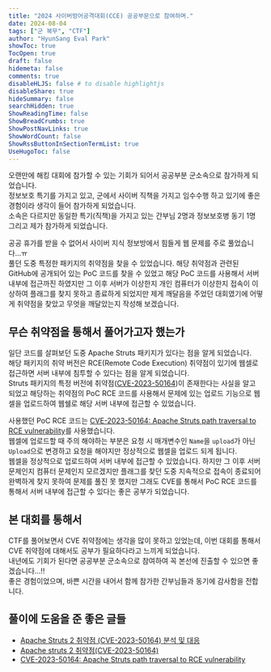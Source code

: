 ```yaml
---
title: "2024 사이버방어공격대회(CCE) 공공부문으로 참여하며."
date: 2024-08-04
tags: ["군 복무", "CTF"]
author: "HyunSang Eval Park"
showToc: true
TocOpen: true
draft: false
hidemeta: false
comments: true
disableHLJS: false # to disable highlightjs
disableShare: true
hideSummary: false
searchHidden: true
ShowReadingTime: false
ShowBreadCrumbs: true
ShowPostNavLinks: true
ShowWordCount: false
ShowRssButtonInSectionTermList: true
UseHugoToc: false
---
```


오랜만에 해킹 대회에 참가할 수 있는 기회가 되어서 공공부분 군소속으로 참가하게 되었습니다.  
정보보호 특기를 가지고 있고, 군에서 사이버 직책을 가지고 임수수행 하고 있기에 좋은 경험이라 생각이 들어 참가하게 되었습니다.  
소속은 다르지만 동일한 특기(직책)을 가지고 있는 간부님 2명과 정보보호병 동기 1명 그리고 제가 참가하게 되었습니다.  

공공 휴가를 받을 수 없어서 사이버 지식 정보방에서 힘들게 웹 문제를 주로 풀었습니다...ㅠ  
풀던 도중 특정한 패키지의 취약점을 찾을 수 있었습니다. 
해당 취약점과 관련된 GitHub에 공개되어 있는 PoC 코드를 찾을 수 있었고 해당 PoC 코드를 사용해서 서버 내부에 접근까진 하였지만 그 이후 서버가 이상한지 개인 컴퓨터가 이상한지 접속이 이상하여 플래그를 찾지 못하고 종료하게 되었지만 제게 깨달음을 주었던 대회였기에 어떻게 취약점을 찾았고 무엇을 깨달았는지 작성해 보겠습니다.  

## 무슨 취약점을 통해서 풀어가고자 했는가
일단 코드를 살펴보던 도중 Apache Struts 패키지가 있다는 점을 알게 되었습니다.  
해당 패키지의 취약 버전은 RCE(Remote Code Execution) 취약점이 있기에 웹셀로 접근하면 서버 내부에 침투할 수 있다는 점을 알게 되었습니다.  
Struts 패키지의 특정 버전에 취약점([CVE-2023-50164](https://nvd.nist.gov/vuln/detail/CVE-2023-50164))이 존재한다는 사실을 알고 되었고 해당하는 취약점의 PoC RCE 코드를 사용해서 문제에 있는 업로드 기능으로 웹셀을 업로드하여 웹쉘로 해당 서버 내부에 접근할 수 있었습니다.

사용했던 PoC RCE 코드는 [CVE-2023-50164: Apache Struts path traversal to RCE vulnerability](https://github.com/jakabakos/CVE-2023-50164-Apache-Struts-RCE)를 사용했습니다.  
웹셀에 업로드할 때 주의 해야하는 부분은 요청 시 매개변수인 `Name`을 `upload`가 아닌 `Upload`으로 변경하고 요청을 해야지만 정상적으로 웹셀을 업로드 되게 됩니다.  
웹셀을 정상적으로 업로드하여 서버 내부에 접근할 수 있었습니다. 하지만 그 이후 서버 문제인지 컴퓨터 문제인지 모르겠지만 플래그를 찾던 도중 지속적으로 접속이 종료되어 완벽하게 찾지 못하여 문제를 풀진 못 했지만 그래도 CVE를 통해서 PoC RCE 코드를 통해서 서버 내부에 접근할 수 있다는 좋은 공부가 되었습니다.  

## 본 대회를 통해서
CTF를 풀어보면서 CVE 취약점에는 생각을 많이 못하고 있었는데, 이번 대회를 통해서 CVE 취약점에 대해서도 공부가 필요하다라고 느끼게 되었습니다.  
내년에도 기회가 된다면 공공부분 군소속으로 참여하여 꼭 본선에 진출할 수 있으면 좋겠습니다...!!  
좋은 경험이었으며, 바쁜 시간을 내어서 함께 참가한 간부님들과 동기에 감사함을 전합니다.

## 풀이에 도움을 준 좋은 글들
- [Apache Struts 2 취약점 (CVE-2023-50164) 분석 및 대응](https://logpresso.com/ko/blog/2023-12-16-struts-CVE-2023-50164)
- [Apache struts 2 취약점(CVE-2023-50164)](https://mokpo.tistory.com/804)
- [CVE-2023-50164: Apache Struts path traversal to RCE vulnerability](https://github.com/jakabakos/CVE-2023-50164-Apache-Struts-RCE)